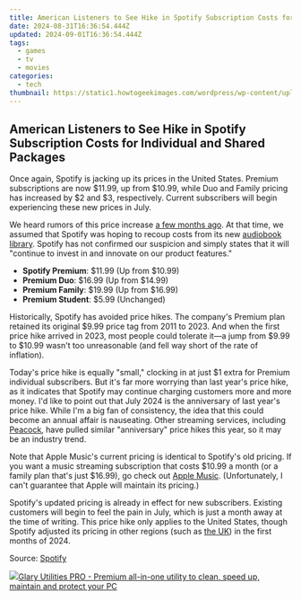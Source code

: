 ```yaml
---
title: American Listeners to See Hike in Spotify Subscription Costs for Individual and Shared Packages
date: 2024-08-31T16:36:54.444Z
updated: 2024-09-01T16:36:54.444Z
tags:
  - games
  - tv
  - movies
categories:
  - tech
thumbnail: https://static1.howtogeekimages.com/wordpress/wp-content/uploads/2024/04/screen-of-a-smartphone-with-the-spotify-play-queue-open-and-the-spotify-logo-in-front.jpg
---
```


## American Listeners to See Hike in Spotify Subscription Costs for Individual and Shared Packages

Once again, Spotify is jacking up its prices in the United States. Premium subscriptions are now $11.99, up from $10.99, while Duo and Family pricing has increased by $2 and $3, respectively. Current subscribers will begin experiencing these new prices in July.

 We heard rumors of this price increase [a few months ago](https://extra-approaches.techidaily.com/updated-mastering-the-art-of-disconnecting-from-your-old-linkedin-account/). At that time, we assumed that Spotify was hoping to recoup costs from its new [audiobook library](https://youtube-web.techidaily.com/ed-2024-approved-engage-and-inspire-viewers-animated-subscribers-in-filmora-explained/). Spotify has not confirmed our suspicion and simply states that it will "continue to invest in and innovate on our product features."

* **Spotify Premium**: $11.99 (Up from $10.99)
* **Premium Duo**: $16.99 (Up from $14.99)
* **Premium Family**: $19.99 (Up from $16.99)
* **Premium Student**: $5.99 (Unchanged)

 Historically, Spotify has avoided price hikes. The company's Premium plan retained its original $9.99 price tag from 2011 to 2023\. And when the first price hike arrived in 2023, most people could tolerate it—a jump from $9.99 to $10.99 wasn't too unreasonable (and fell way short of the rate of inflation).

 Today's price hike is equally "small," clocking in at just $1 extra for Premium individual subscribers. But it's far more worrying than last year's price hike, as it indicates that Spotify may continue charging customers more and more money. I'd like to point out that July 2024 is the anniversary of last year's price hike. While I'm a big fan of consistency, the idea that this could become an annual affair is nauseating. Other streaming services, including [Peacock](https://youtube-stream.techidaily.com/new-precision-in-performance-utilizing-social-blade-for-youtube-data/), have pulled similar "anniversary" price hikes this year, so it may be an industry trend.

 Note that Apple Music's current pricing is identical to Spotify's old pricing. If you want a music streaming subscription that costs $10.99 a month (or a family plan that's just $16.99), go check out [Apple Music](https://www.apple.com/apple-music/#plans). (Unfortunately, I can't guarantee that Apple will maintain its pricing.)

 Spotify's updated pricing is already in effect for new subscribers. Existing customers will begin to feel the pain in July, which is just a month away at the time of writing. This price hike only applies to the United States, though Spotify adjusted its pricing in other regions (such as [the UK](https://www.standard.co.uk/news/tech/spotify-subscription-price-uk-cost-increase-may-b1150423.html)) in the first months of 2024.

 Source: [Spotify](https://newsroom.spotify.com/2024-06-03/adjusting-spotify-premium-prices-in-the-us/)

<ins class="adsbygoogle"
     style="display:block"
     data-ad-format="autorelaxed"
     data-ad-client="ca-pub-7571918770474297"
     data-ad-slot="1223367746"></ins>



<ins class="adsbygoogle"
     style="display:block"
     data-ad-client="ca-pub-7571918770474297"
     data-ad-slot="8358498916"
     data-ad-format="auto"
     data-full-width-responsive="true"></ins>



<!-- affiliate ads begin -->
<a href="https://order.glarysoft.com/order/checkout.php?PRODS=4535075&QTY=1&AFFILIATE=108875&CART=1"><img src="https://secure.avangate.com/images/merchant/6734fa703f6633ab896eecbdfad8953a/products/GU-500_672.png" border="0">Glary Utilities PRO -  Premium all-in-one utility to clean, speed up, maintain and protect your PC</a>
<!-- affiliate ads end -->